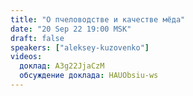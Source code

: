 ```yaml
---
title: "О пчеловодстве и качестве мёда"
date: "20 Sep 22 19:00 MSK"
draft: false
speakers: ["aleksey-kuzovenko"]
videos:
  доклад: A3g22JjaCzM
  обсуждение доклада: HAUObsiu-ws
---
```

